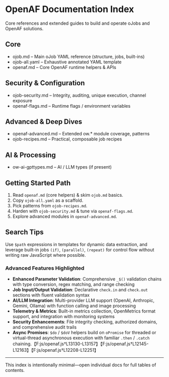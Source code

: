 # OpenAF Documentation Index

Core references and extended guides to build and operate oJobs and OpenAF solutions.

## Core
- ojob.md – Main oJob YAML reference (structure, jobs, built-ins)
- ojob-all.yaml – Exhaustive annotated YAML template
- openaf.md – Core OpenAF runtime helpers & APIs

## Security & Configuration
- ojob-security.md – Integrity, auditing, unique execution, channel exposure
- openaf-flags.md – Runtime flags / environment variables

## Advanced & Deep Dives
- openaf-advanced.md – Extended ow.* module coverage, patterns
- ojob-recipes.md – Practical, composable job recipes

## AI & Processing
- ow-ai-gpttypes.md – AI / LLM types (if present)

## Getting Started Path
1. Read `openaf.md` (core helpers) & skim `ojob.md` basics.
2. Copy `ojob-all.yaml` as a scaffold.
3. Pick patterns from `ojob-recipes.md`.
4. Harden with `ojob-security.md` & tune via `openaf-flags.md`.
5. Explore advanced modules in `openaf-advanced.md`.

## Search Tips
Use `$path` expressions in templates for dynamic data extraction, and leverage built-in jobs `(if)`, `(parallel)`, `(repeat)` for control flow without writing raw JavaScript where possible.

### Advanced Features Highlighted
- **Enhanced Parameter Validation**: Comprehensive `_$()` validation chains with type conversion, regex matching, and range checking
- **Job Input/Output Validation**: Declarative `check.in` and `check.out` sections with fluent validation syntax
- **AI/LLM Integration**: Multi-provider LLM support (OpenAI, Anthropic, Gemini, Ollama) with function calling and image processing
- **Telemetry & Metrics**: Built-in metrics collection, OpenMetrics format support, and integration with monitoring systems
- **Security Enhancements**: File integrity checking, authorized domains, and comprehensive audit trails
- **Async Promises**: `$do` / `$doV` helpers build on `oPromise` for threaded or virtual-thread asynchronous execution with familiar `.then` / `.catch` chaining.【F:js/openaf.js†L13130-L13157】【F:js/openaf.js†L12145-L12163】【F:js/openaf.js†L12208-L12251】

---
This index is intentionally minimal—open individual docs for full tables of contents.
